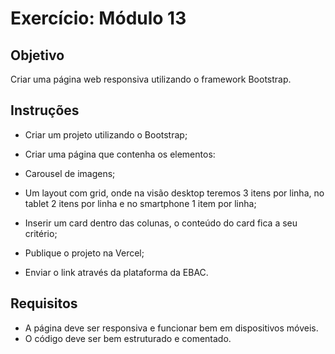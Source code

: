 # Exercício: Módulo 13

## Objetivo
Criar uma página web responsiva utilizando o framework Bootstrap.

## Instruções
- Criar um projeto utilizando o Bootstrap;

- Criar uma página que contenha os elementos:

- Carousel de imagens;

- Um layout com grid, onde na visão desktop teremos 3 itens por linha, no tablet 2 itens por linha e no smartphone 1 item por linha;

- Inserir um card dentro das colunas, o conteúdo do card fica a seu critério;

- Publique o projeto na Vercel;

- Enviar o link através da plataforma da EBAC.

## Requisitos
- A página deve ser responsiva e funcionar bem em dispositivos móveis.
- O código deve ser bem estruturado e comentado.

